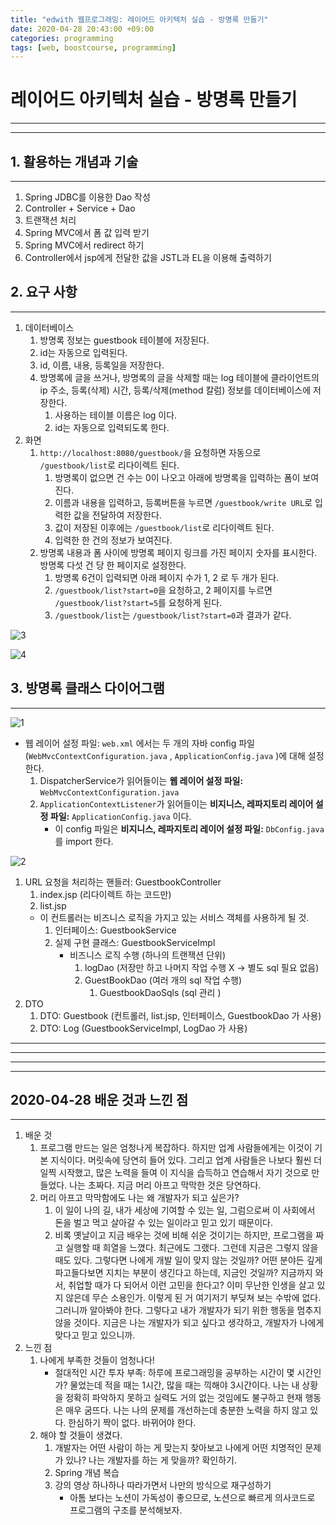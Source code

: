 ```yaml
---
title: "edwith 웹프로그래밍: 레이어드 아키텍처 실습 - 방명록 만들기"
date: 2020-04-28 20:43:00 +09:00
categories: programming
tags: [web, boostcourse, programming]
---
```


# 레이어드 아키텍처 실습 - 방명록 만들기

---

---

## 1.  활용하는 개념과 기술

---

1.  Spring JDBC를 이용한 Dao 작성
2. Controller + Service + Dao
3. 트랜잭션 처리
4. Spring MVC에서 폼 값 입력 받기
5. Spring MVC에서 redirect 하기
6. Controller에서 jsp에게 전달한 값을 JSTL과 EL을 이용해 출력하기

## 2. 요구 사항

---

1. 데이터베이스
    1. 방명록 정보는 guestbook 테이블에 저장된다.
    2. id는 자동으로 입력된다.
    3. id, 이름, 내용, 등록일을 저장한다.
    4. 방명록에 글을 쓰거나, 방명록의 글을 삭제할 때는 log 테이블에 클라이언트의 ip 주소, 등록(삭제) 시간,  등록/삭제(method 칼럼) 정보를 데이터베이스에 저장한다.
        1. 사용하는 테이블 이름은 log 이다.
        2. id는 자동으로 입력되도록 한다.
2. 화면
    1. `http://localhost:8080/guestbook/`을 요청하면 자동으로  `/guestbook/list`로 리다이렉트 된다.
        1. 방명록이 없으면 건 수는 0이 나오고 아래에 방명록을 입력하는 폼이 보여진다.
        2. 이름과 내용을 입력하고, 등록버튼을 누르면 `/guestbook/write URL`로 입력한 값을 전달하여 저장한다.
        3. 값이 저장된 이후에는 `/guestbook/list`로 리다이렉트 된다.
        4. 입력한 한 건의 정보가 보여진다.
    2. 방명록 내용과 폼 사이에 방명록 페이지 링크를 가진 페이지 숫자를 표시한다. 방명록 다섯 건 당 한 페이지로 설정한다.
        1. 방명록 6건이 입력되면 아래 페이지 수가 1, 2 로 두 개가 된다.
        2. `/guestbook/list?start=0`을 요청하고, 2 페이지를 누르면 `/guestbook/list?start=5`를 요청하게 된다.
        3. `/guestbook/list`는 `/guestbook/list?start=0`과 결과가 같다.  

![3](https://github.com/sounmind/sounmind.github.io/blob/master/_posts/img/20-04-28-3.png?raw=true)

![4](https://github.com/sounmind/sounmind.github.io/blob/master/_posts/img/20-04-28-4.png?raw=true)

## 3. 방명록 클래스 다이어그램

---

![1](https://github.com/sounmind/sounmind.github.io/blob/master/_posts/img/20-04-28-1.png?raw=true)

- 웹 레이어 설정 파일: `web.xml` 에서는 두 개의 자바 config 파일(`WebMvcContextConfiguration.java` , `ApplicationConfig.java` )에 대해 설정한다.
    1. DispatcherService가 읽어들이는 **웹 레이어 설정 파일:**  `WebMvcContextConfiguration.java`
    2. `ApplicationContextListener`가 읽어들이는 **비지니스, 레파지토리 레이어 설정 파일:**  `ApplicationConfig.java` 이다.
        - 이 config 파일은 **비지니스, 레파지토리 레이어 설정 파일:** `DbConfig.java` 를 import 한다.

![2](https://github.com/sounmind/sounmind.github.io/blob/master/_posts/img/20-04-28-2.png?raw=true)

1. URL 요청을 처리하는 핸들러: GuestbookController
    1. index.jsp (리다이렉트 하는 코드만)
    2. list.jsp
    - 이 컨트롤러는 비즈니스 로직을 가지고 있는 서비스 객체를 사용하게 될 것.
        1. 인터페이스: GuestbookService
        2. 실제 구현 클래스: GuestbookServiceImpl
            - 비즈니스 로직 수행 (하나의 트랜잭션 단위)
                1. logDao (저장만 하고 나머지 작업 수행 X → 별도 sql  필요 없음)
                2. GuestBookDao (여러 개의 sql 작업 수행)
                    1. GuestbookDaoSqls (sql 관리 )
2. DTO
    1. DTO: Guestbook (컨트롤러, list.jsp, 인터페이스, GuestbookDao 가 사용)
    2. DTO: Log (GuestbookServiceImpl, LogDao 가 사용)

---

---

---

---

## 2020-04-28 배운 것과 느낀 점

---

1. 배운 것
    1. 프로그램 만드는 일은 엄청나게 복잡하다. 하지만 업계 사람들에게는 이것이 기본 지식이다. 머릿속에 당연히 들어 있다. 그리고 업계 사람들은 나보다 훨씬 더 일찍 시작했고, 많은 노력을 들여 이 지식을 습득하고 연습해서 자기 것으로 만들었다. 나는 초짜다. 지금 머리 아프고 막막한 것은 당연하다.
    2. 머리 아프고 막막함에도 나는 왜 개발자가 되고 싶은가?
        1. 이 일이 나의 길, 내가 세상에 기여할 수 있는 일, 그럼으로써 이 사회에서 돈을 벌고 먹고 살아갈 수 있는 일이라고 믿고 있기 때문이다.
        2. 비록 옛날이고 지금 배우는 것에 비해 쉬운 것이기는 하지만, 프로그램을 짜고 실행할 때 희열을 느꼈다. 최근에도 그랬다. 그런데 지금은 그렇지 않을 때도 있다. 그렇다면 나에게 개발 일이 맞지 않는 것일까? 어떤 분야든 깊게 파고들다보면 지치는 부분이 생긴다고 하는데, 지금인 것일까? 지금까지 와서, 취업할 때가 다 되어서 이런 고민을 한다고? 이미 무난한 인생을 살고 있지 않은데 무슨 소용인가. 이렇게 된 거 여기저기 부딪쳐 보는 수밖에 없다. 그러니까 알아봐야 한다. 그렇다고 내가 개발자가 되기 위한 행동을 멈추지 않을 것이다. 지금은 나는 개발자가 되고 싶다고 생각하고, 개발자가 나에게 맞다고 믿고 있으니까.
2. 느낀 점
    1. 나에게 부족한 것들이 엄청나다!
        - 절대적인 시간 투자 부족: 하루에 프로그래밍을 공부하는 시간이 몇 시간인가? 물었는데 적을 때는 1시간, 많을 때는 끽해야 3시간이다. 나는 내 상황을 정확히 파악하지 못하고 실력도 거의 없는 것임에도 불구하고 현재 행동은 매우 굼뜨다. 나는 나의 문제를 개선하는데 충분한 노력을 하지 않고 있다. 한심하기 짝이 없다. 바뀌어야 한다.
    2. 해야 할 것들이 생겼다.
        1. 개발자는 어떤 사람이 하는 게 맞는지 찾아보고 나에게 어떤 치명적인 문제가 있나? 나는 개발자를 하는 게 맞을까? 확인하기.
        2. Spring 개념 복습
        3. 강의 영상 하나하나 따라가면서 나만의 방식으로 재구성하기
            - 아톰 보다는 노션이 가독성이 좋으므로, 노션으로 빠르게 의사코드로 프로그램의 구조를 분석해보자.
